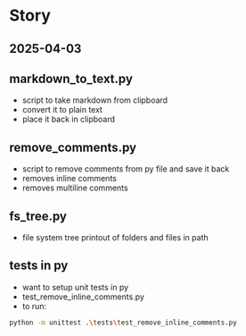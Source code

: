 # Story

**2025-04-03**
---

## markdown_to_text.py

- script to take markdown from clipboard
- convert it to plain text
- place it back in clipboard

## remove_comments.py

- script to remove comments from py file and save it back
- removes inline comments
- removes multiline comments

## fs_tree.py

- file system tree printout of folders and files in path

## tests in py

- want to setup unit tests in py
- test_remove_inline_comments.py
- to run:
```sh
python -m unittest .\tests\test_remove_inline_comments.py
```